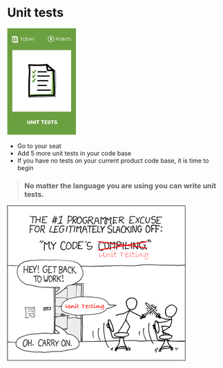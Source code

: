 # Unit tests
![Write 5 unit tests](images/unit-tests.png)  

* Go to your seat
* Add 5 more unit tests in your code base
* If you have no tests on your current product code base, it is time to begin

> ### No matter the language you are using you can write unit tests.

![Write 5 unit tests](images/write-5-unit-tests1.png)  
